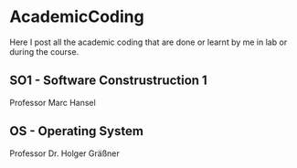 # AcademicCoding
Here I post all the academic coding that are done or learnt by me in lab or during the course.

## SO1 - Software Construstruction 1
Professor Marc Hansel

## OS - Operating System
Professor Dr. Holger Gräßner

